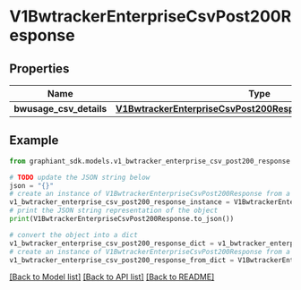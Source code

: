 # V1BwtrackerEnterpriseCsvPost200Response


## Properties

Name | Type | Description | Notes
------------ | ------------- | ------------- | -------------
**bwusage_csv_details** | [**V1BwtrackerEnterpriseCsvPost200ResponseBwusageCsvDetails**](V1BwtrackerEnterpriseCsvPost200ResponseBwusageCsvDetails.md) |  | [optional] 

## Example

```python
from graphiant_sdk.models.v1_bwtracker_enterprise_csv_post200_response import V1BwtrackerEnterpriseCsvPost200Response

# TODO update the JSON string below
json = "{}"
# create an instance of V1BwtrackerEnterpriseCsvPost200Response from a JSON string
v1_bwtracker_enterprise_csv_post200_response_instance = V1BwtrackerEnterpriseCsvPost200Response.from_json(json)
# print the JSON string representation of the object
print(V1BwtrackerEnterpriseCsvPost200Response.to_json())

# convert the object into a dict
v1_bwtracker_enterprise_csv_post200_response_dict = v1_bwtracker_enterprise_csv_post200_response_instance.to_dict()
# create an instance of V1BwtrackerEnterpriseCsvPost200Response from a dict
v1_bwtracker_enterprise_csv_post200_response_from_dict = V1BwtrackerEnterpriseCsvPost200Response.from_dict(v1_bwtracker_enterprise_csv_post200_response_dict)
```
[[Back to Model list]](../README.md#documentation-for-models) [[Back to API list]](../README.md#documentation-for-api-endpoints) [[Back to README]](../README.md)


